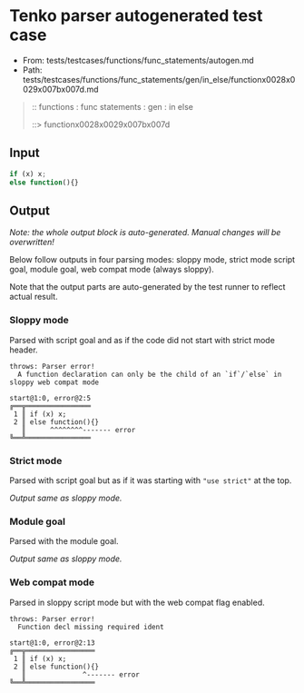 # Tenko parser autogenerated test case

- From: tests/testcases/functions/func_statements/autogen.md
- Path: tests/testcases/functions/func_statements/gen/in_else/functionx0028x0029x007bx007d.md

> :: functions : func statements : gen : in else
>
> ::> functionx0028x0029x007bx007d

## Input


`````js
if (x) x;
else function(){}
`````

## Output

_Note: the whole output block is auto-generated. Manual changes will be overwritten!_

Below follow outputs in four parsing modes: sloppy mode, strict mode script goal, module goal, web compat mode (always sloppy).

Note that the output parts are auto-generated by the test runner to reflect actual result.

### Sloppy mode

Parsed with script goal and as if the code did not start with strict mode header.

`````
throws: Parser error!
  A function declaration can only be the child of an `if`/`else` in sloppy web compat mode

start@1:0, error@2:5
╔══╦════════════════
 1 ║ if (x) x;
 2 ║ else function(){}
   ║      ^^^^^^^^------- error
╚══╩════════════════

`````

### Strict mode

Parsed with script goal but as if it was starting with `"use strict"` at the top.

_Output same as sloppy mode._

### Module goal

Parsed with the module goal.

_Output same as sloppy mode._

### Web compat mode

Parsed in sloppy script mode but with the web compat flag enabled.

`````
throws: Parser error!
  Function decl missing required ident

start@1:0, error@2:13
╔══╦═════════════════
 1 ║ if (x) x;
 2 ║ else function(){}
   ║              ^------- error
╚══╩═════════════════

`````

